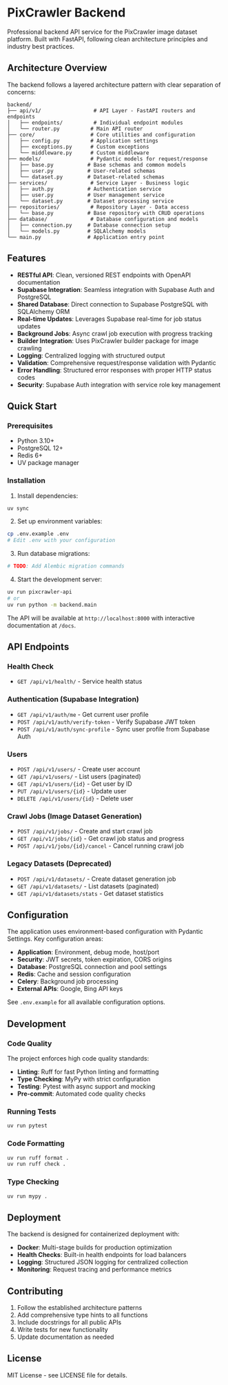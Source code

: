 # PixCrawler Backend

Professional backend API service for the PixCrawler image dataset platform. Built with FastAPI, following clean architecture principles and industry best practices.

## Architecture Overview

The backend follows a layered architecture pattern with clear separation of concerns:

```
backend/
├── api/v1/                 # API Layer - FastAPI routers and endpoints
│   ├── endpoints/          # Individual endpoint modules
│   └── router.py          # Main API router
├── core/                  # Core utilities and configuration
│   ├── config.py          # Application settings
│   ├── exceptions.py      # Custom exceptions
│   └── middleware.py      # Custom middleware
├── models/                # Pydantic models for request/response
│   ├── base.py           # Base schemas and common models
│   ├── user.py           # User-related schemas
│   └── dataset.py        # Dataset-related schemas
├── services/              # Service Layer - Business logic
│   ├── auth.py           # Authentication service
│   ├── user.py           # User management service
│   └── dataset.py        # Dataset processing service
├── repositories/          # Repository Layer - Data access
│   └── base.py           # Base repository with CRUD operations
├── database/              # Database configuration and models
│   ├── connection.py     # Database connection setup
│   └── models.py         # SQLAlchemy models
└── main.py               # Application entry point
```

## Features

- **RESTful API**: Clean, versioned REST endpoints with OpenAPI documentation
- **Supabase Integration**: Seamless integration with Supabase Auth and PostgreSQL
- **Shared Database**: Direct connection to Supabase PostgreSQL with SQLAlchemy ORM
- **Real-time Updates**: Leverages Supabase real-time for job status updates
- **Background Jobs**: Async crawl job execution with progress tracking
- **Builder Integration**: Uses PixCrawler builder package for image crawling
- **Logging**: Centralized logging with structured output
- **Validation**: Comprehensive request/response validation with Pydantic
- **Error Handling**: Structured error responses with proper HTTP status codes
- **Security**: Supabase Auth integration with service role key management

## Quick Start

### Prerequisites

- Python 3.10+
- PostgreSQL 12+
- Redis 6+
- UV package manager

### Installation

1. Install dependencies:
```bash
uv sync
```

2. Set up environment variables:
```bash
cp .env.example .env
# Edit .env with your configuration
```

3. Run database migrations:
```bash
# TODO: Add Alembic migration commands
```

4. Start the development server:
```bash
uv run pixcrawler-api
# or
uv run python -m backend.main
```

The API will be available at `http://localhost:8000` with interactive documentation at `/docs`.

## API Endpoints

### Health Check
- `GET /api/v1/health/` - Service health status

### Authentication (Supabase Integration)
- `GET /api/v1/auth/me` - Get current user profile
- `POST /api/v1/auth/verify-token` - Verify Supabase JWT token
- `POST /api/v1/auth/sync-profile` - Sync user profile from Supabase Auth

### Users
- `POST /api/v1/users/` - Create user account
- `GET /api/v1/users/` - List users (paginated)
- `GET /api/v1/users/{id}` - Get user by ID
- `PUT /api/v1/users/{id}` - Update user
- `DELETE /api/v1/users/{id}` - Delete user

### Crawl Jobs (Image Dataset Generation)
- `POST /api/v1/jobs/` - Create and start crawl job
- `GET /api/v1/jobs/{id}` - Get crawl job status and progress
- `POST /api/v1/jobs/{id}/cancel` - Cancel running crawl job

### Legacy Datasets (Deprecated)
- `POST /api/v1/datasets/` - Create dataset generation job
- `GET /api/v1/datasets/` - List datasets (paginated)
- `GET /api/v1/datasets/stats` - Get dataset statistics

## Configuration

The application uses environment-based configuration with Pydantic Settings. Key configuration areas:

- **Application**: Environment, debug mode, host/port
- **Security**: JWT secrets, token expiration, CORS origins
- **Database**: PostgreSQL connection and pool settings
- **Redis**: Cache and session configuration
- **Celery**: Background job processing
- **External APIs**: Google, Bing API keys

See `.env.example` for all available configuration options.

## Development

### Code Quality

The project enforces high code quality standards:

- **Linting**: Ruff for fast Python linting and formatting
- **Type Checking**: MyPy with strict configuration
- **Testing**: Pytest with async support and mocking
- **Pre-commit**: Automated code quality checks

### Running Tests

```bash
uv run pytest
```

### Code Formatting

```bash
uv run ruff format .
uv run ruff check .
```

### Type Checking

```bash
uv run mypy .
```

## Deployment

The backend is designed for containerized deployment with:

- **Docker**: Multi-stage builds for production optimization
- **Health Checks**: Built-in health endpoints for load balancers
- **Logging**: Structured JSON logging for centralized collection
- **Monitoring**: Request tracing and performance metrics

## Contributing

1. Follow the established architecture patterns
2. Add comprehensive type hints to all functions
3. Include docstrings for all public APIs
4. Write tests for new functionality
5. Update documentation as needed

## License

MIT License - see LICENSE file for details.
